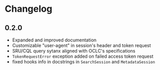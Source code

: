 # Changelog

## 0.2.0

+ Expanded and improved documentation
+ Customizable "user-agent" in session's header and token request
+ SRU/CQL query sytanx aligned with OCLC's specifications
+ `TokenRequestError` exception added on failed access token request
+ fixed hooks info in docstrings in `SearchSession` and `MetadataSession`
    